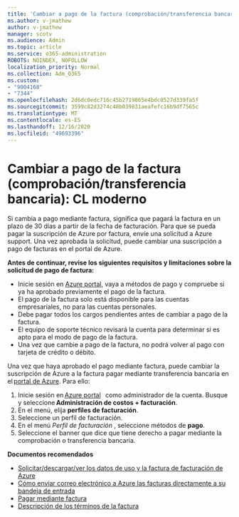 ```yaml
---
title: 'Cambiar a pago de la factura (comprobación/transferencia bancaria): CL moderno'
ms.author: v-jmathew
author: v-jmathew
manager: scotv
ms.audience: Admin
ms.topic: article
ms.service: o365-administration
ROBOTS: NOINDEX, NOFOLLOW
localization_priority: Normal
ms.collection: Adm_O365
ms.custom:
- "9004168"
- "7344"
ms.openlocfilehash: 2d6dc0edc716c45b2719865e4bdc0527d339fa5f
ms.sourcegitcommit: 3599c82d3274c48b039831aeafefc16b9df7565c
ms.translationtype: MT
ms.contentlocale: es-ES
ms.lasthandoff: 12/16/2020
ms.locfileid: "49693396"
---
```

# <a name="switch-to-invoice-pay-checkwire-transfer---modern-cl"></a>Cambiar a pago de la factura (comprobación/transferencia bancaria): CL moderno

Si cambia a pago mediante factura, significa que pagará la factura en un plazo de 30 días a partir de la fecha de facturación. Para que se pueda pagar la suscripción de Azure por factura, envíe una solicitud a Azure support. Una vez aprobada la solicitud, puede cambiar una suscripción a pago de facturas en el portal de Azure.

**Antes de continuar, revise los siguientes requisitos y limitaciones sobre la solicitud de pago de factura:**

- Inicie sesión en [Azure portal](https://portal.azure.com/), vaya a métodos de pago y compruebe si ya ha aprobado previamente el pago de la factura.
- El pago de la factura solo está disponible para las cuentas empresariales, no para las cuentas personales.
- Debe pagar todos los cargos pendientes antes de cambiar a pago de la factura.
- El equipo de soporte técnico revisará la cuenta para determinar si es apto para el modo de pago de la factura.
- Una vez que cambie a pago de la factura, no podrá volver al pago con tarjeta de crédito o débito.

Una vez que haya aprobado el pago mediante factura, puede cambiar la suscripción de Azure a la factura pagar mediante transferencia bancaria en el [portal de Azure](https://portal.azure.com/).
Para ello:

1. Inicie sesión en [Azure portal](https://portal.azure.com/)   como administrador de la cuenta. Busque y seleccione **Administración de costos + facturación**.
2. En el menú, elija **perfiles de facturación**.
3. Seleccione un perfil de facturación.
4. En el menú *Perfil de facturación* , seleccione métodos de **pago**.
5. Seleccione el banner que dice que tiene derecho a pagar mediante la comprobación o transferencia bancaria.

**Documentos recomendados**

- [Solicitar/descargar/ver los datos de uso y la factura de facturación de Azure](https://docs.microsoft.com/azure/billing/billing-download-azure-invoice-daily-usage-date)
- [Cómo enviar correo electrónico a Azure las facturas directamente a su bandeja de entrada](https://docs.microsoft.com/azure/billing/billing-download-azure-invoice-daily-usage-date)
- [Pagar mediante factura](https://docs.microsoft.com/azure/billing/billing-how-to-pay-by-invoice)
- [Descripción de los términos de la factura](https://docs.microsoft.com/azure/billing/billing-understand-your-invoice)

